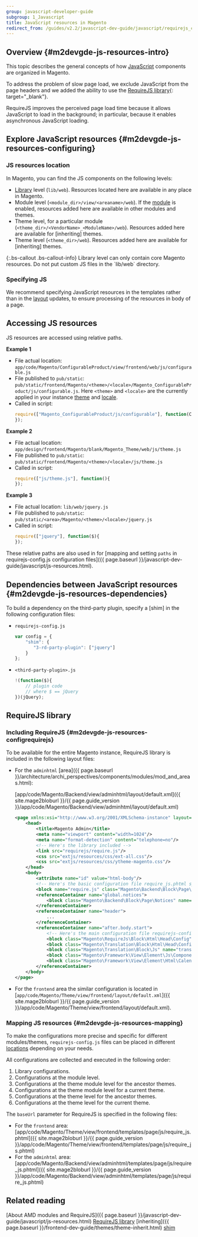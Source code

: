 ```yaml
---
group: javascript-developer-guide
subgroup: 1_Javascript
title: JavaScript resources in Magento
redirect_from: /guides/v2.2/javascript-dev-guide/javascript/requirejs_concept.html
---
```


## Overview {#m2devgde-js-resources-intro}

This topic describes the general concepts of how [JavaScript](https://glossary.magento.com/javascript) components are organized in Magento.

To address the problem of slow page load, we exclude JavaScript from the page headers and we added the ability to use the [RequireJS library](http://requirejs.org){: target="_blank"}.

RequireJS improves the perceived page load time because it allows JavaScript to load in the background; in particular, because it enables asynchronous JavaScript loading.

## Explore JavaScript resources {#m2devgde-js-resources-configuring}

### JS resources location

In Magento, you can find the JS components on the following levels:

*   [Library](https://glossary.magento.com/library) level (`lib/web`). Resources located here are available in any place in Magento.
*	Module level (`<module_dir>/view/<areaname>/web`). If the [module](https://glossary.magento.com/module) is enabled, resources added here are available in other modules and themes.
*	Theme level, for a particular module (`<theme_dir>/<VendorName>_<ModuleName>/web`). Resources added here are available for [inheriting] themes.
*	Theme level  (`<theme_dir>/web`). Resources added here are available for [inheriting] themes.

{:.bs-callout .bs-callout-info}
Library level can only contain core Magento resources. Do not put custom JS files in the \`lib/web\` directory.

### Specifying JS

We recommend specifying JavaScript resources in the templates rather than in the [layout](https://glossary.magento.com/layout) updates, to ensure processing of the resources in body of a page.

## Accessing JS resources

JS resources are accessed using relative paths.

**Example 1**

- File actual location: `app/code/Magento/ConfigurableProduct/view/frontend/web/js/configurable.js`
- File published to `pub/static`: `pub/static/frontend/Magento/<theme>/<locale>/Magento_ConfigurableProduct/js/configurable.js`. Here `<theme>` and `<locale>` are the currently applied in your instance [theme](https://glossary.magento.com/theme) and [locale](https://glossary.magento.com/locale).
- Called in script:
    ```javascript
    require(["Magento_ConfigurableProduct/js/configurable"], function(Configurable){
    });
    ```


**Example 2**

- File actual location: `app/design/frontend/Magento/blank/Magento_Theme/web/js/theme.js`
- File published to `pub/static`: `pub/static/frontend/Magento/<theme>/<locale>/js/theme.js`
- Called in script:
    ```javascript
    require(["js/theme.js"], function(){
    });
    ```


**Example 3**

- File actual location: `lib/web/jquery.js`
- File published to `pub/static`: `pub/static/<area>/Magento/<theme>/<locale>/jquery.js`
- Called in script:
    ```javascript
    require(["jquery"], function($){
    });
    ```


These relative paths are also used in for [mapping and setting `paths` in requirejs-config.js configuration files]({{ page.baseurl }}/javascript-dev-guide/javascript/js-resources.html).

## Dependencies between JavaScript resources {#m2devgde-js-resources-dependencies}

To build a dependency on the third-party plugin, specify a [shim] in the following configuration files:
 - `requirejs-config.js`

    ```javascript
    var config = {
        "shim": {
           "3-rd-party-plugin": ["jquery"]
        }
    };
    ```

 - `<third-party-plugin>.js`

    ```javascript
    !(function($){
        // plugin code
        // where $ == jQuery
    })(jQuery);
    ```

## RequireJS library

### Including RequireJS {#m2devgde-js-resources-configrequirejs}

To be available for the entire Magento instance, RequireJS library is included in the following layout files:

 * For the `adminhtml` [area]({{ page.baseurl }}/architecture/archi_perspectives/components/modules/mod_and_areas.html):

    [app/code/Magento/Backend/view/adminhtml/layout/default.xml]({{ site.mage2bloburl }}/{{ page.guide_version }}/app/code/Magento/Backend/view/adminhtml/layout/default.xml)
    ```xml
    <page xmlns:xsi="http://www.w3.org/2001/XMLSchema-instance" layout="admin-1column" xsi:noNamespaceSchemaLocation="urn:magento:framework:View/Layout/etc/page_configuration.xsd">
        <head>
            <title>Magento Admin</title>
            <meta name="viewport" content="width=1024"/>
            <meta name="format-detection" content="telephone=no"/>
            <!-- Here's the library included -->
            <link src="requirejs/require.js"/>
            <css src="extjs/resources/css/ext-all.css"/>
            <css src="extjs/resources/css/ytheme-magento.css"/>
        </head>
        <body>
            <attribute name="id" value="html-body"/>
            <!-- Here's the basic configuration file require_js.phtml specified -->
            <block name="require.js" class="Magento\Backend\Block\Page\RequireJs" template="Magento_Backend::page/js/require_js.phtml"/>
            <referenceContainer name="global.notices">
                <block class="Magento\Backend\Block\Page\Notices" name="global_notices" as="global_notices" template="Magento_Backend::page/notices.phtml"/>
            </referenceContainer>
            <referenceContainer name="header">
                ...
            </referenceContainer>
            <referenceContainer name="after.body.start">
                <!-- Here's the main configuration file requirejs-config.js specified -->
                <block class="Magento\RequireJs\Block\Html\Head\Config" name="requirejs-config"/>
                <block class="Magento\Translation\Block\Html\Head\Config" name="translate-config"/>
                <block class="Magento\Translation\Block\Js" name="translate" template="Magento_Translation::translate.phtml"/>
                <block class="Magento\Framework\View\Element\Js\Components" name="head.components" as="components" template="Magento_Backend::page/js/components.phtml"/>
                <block class="Magento\Framework\View\Element\Html\Calendar" name="head.calendar" as="calendar" template="Magento_Backend::page/js/calendar.phtml"/>
            </referenceContainer>
        </body>
    </page>
    ```

* For the `frontend` area the similar configuration is located in [`app/code/Magento/Theme/view/frontend/layout/default.xml`]({{ site.mage2bloburl }}/{{ page.guide_version }}/app/code/Magento/Theme/view/frontend/layout/default.xml).

### Mapping JS resources {#m2devgde-js-resources-mapping}

To make the configurations more precise and specific for different modules/themes, `requirejs-config.js` files can be placed in different [locations](#m2devgde-js-resources-configuring) depending on your needs.

All configurations are collected and executed in the following order:

1.  Library configurations.
2.  Configurations at the module level.
3.  Configurations at the theme module level for the ancestor themes.
4.  Configurations at the theme module level for a current theme.
5.  Configurations at the theme level for the ancestor themes.
6.  Configurations at the theme level for the current theme.

The `baseUrl` parameter for RequireJS is specified in the following files:

* For the `frontend` area: [app/code/Magento/Theme/view/frontend/templates/page/js/require_js.phtml]({{ site.mage2bloburl }}/{{ page.guide_version }}/app/code/Magento/Theme/view/frontend/templates/page/js/require_js.phtml)
* For the `adminhtml` area: [app/code/Magento/Backend/view/adminhtml/templates/page/js/require_js.phtml]({{ site.mage2bloburl }}/{{ page.guide_version }}/app/code/Magento/Backend/view/adminhtml/templates/page/js/require_js.phtml)

## Related reading

[About AMD modules and RequireJS]({{ page.baseurl }}/javascript-dev-guide/javascript/js-resources.html)
[RequireJS library](http://requirejs.org)
[inheriting]({{ page.baseurl }}/frontend-dev-guide/themes/theme-inherit.html)
[shim](http://requirejs.org/docs/api.html#config-shim)
